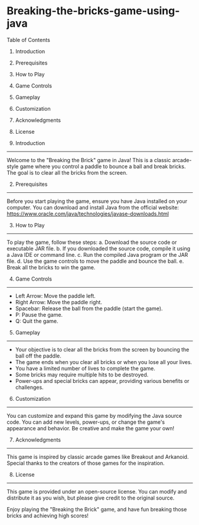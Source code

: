 # Breaking-the-bricks-game-using-java
Table of Contents
1. Introduction
2. Prerequisites
3. How to Play
4. Game Controls
5. Gameplay
6. Customization
7. Acknowledgments
8. License

1. Introduction
-----------------
Welcome to the "Breaking the Brick" game in Java! This is a classic arcade-style game where you control a paddle to bounce a ball and break bricks. The goal is to clear all the bricks from the screen.

2. Prerequisites
-----------------
Before you start playing the game, ensure you have Java installed on your computer. You can download and install Java from the official website: https://www.oracle.com/java/technologies/javase-downloads.html

3. How to Play
-----------------
To play the game, follow these steps:
   a. Download the source code or executable JAR file.
   b. If you downloaded the source code, compile it using a Java IDE or command line.
   c. Run the compiled Java program or the JAR file.
   d. Use the game controls to move the paddle and bounce the ball.
   e. Break all the bricks to win the game.

4. Game Controls
-----------------
   - Left Arrow: Move the paddle left.
   - Right Arrow: Move the paddle right.
   - Spacebar: Release the ball from the paddle (start the game).
   - P: Pause the game.
   - Q: Quit the game.

5. Gameplay
-----------------
   - Your objective is to clear all the bricks from the screen by bouncing the ball off the paddle.
   - The game ends when you clear all bricks or when you lose all your lives.
   - You have a limited number of lives to complete the game.
   - Some bricks may require multiple hits to be destroyed.
   - Power-ups and special bricks can appear, providing various benefits or challenges.

6. Customization
-----------------
You can customize and expand this game by modifying the Java source code. You can add new levels, power-ups, or change the game's appearance and behavior. Be creative and make the game your own!

7. Acknowledgments
-----------------
This game is inspired by classic arcade games like Breakout and Arkanoid. Special thanks to the creators of those games for the inspiration.

8. License
-----------------
This game is provided under an open-source license. You can modify and distribute it as you wish, but please give credit to the original source.

Enjoy playing the "Breaking the Brick" game, and have fun breaking those bricks and achieving high scores!
